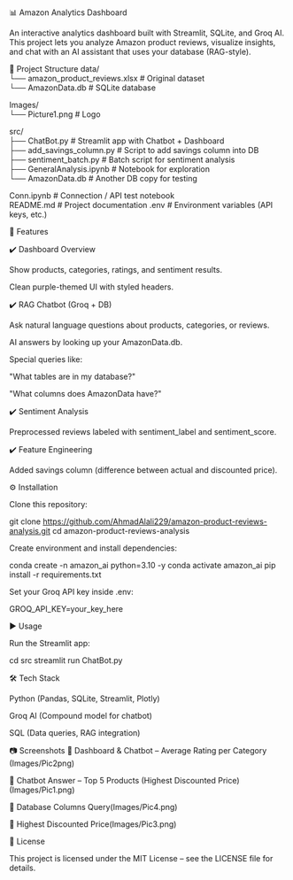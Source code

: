 📊 Amazon Analytics Dashboard

An interactive analytics dashboard built with Streamlit, SQLite, and Groq AI.
This project lets you analyze Amazon product reviews, visualize insights, and chat with an AI assistant that uses your database (RAG-style).

📂 Project Structure
data/                             
 └── amazon_product_reviews.xlsx     # Original dataset            
 └── AmazonData.db                   # SQLite database                

Images/          
 └── Picture1.png                    # Logo

src/             
 ├── ChatBot.py                      # Streamlit app with Chatbot + Dashboard                     
 ├── add_savings_column.py           # Script to add savings column into DB                       
 ├── sentiment_batch.py              # Batch script for sentiment analysis                            
 ├── GeneralAnalysis.ipynb           # Notebook for exploration                        
 └── AmazonData.db                   # Another DB copy for testing             

Conn.ipynb                            # Connection / API test notebook                       
README.md                             # Project documentation
.env                                  # Environment variables (API keys, etc.)                   

🚀 Features

✔️ Dashboard Overview

Show products, categories, ratings, and sentiment results.

Clean purple-themed UI with styled headers.

✔️ RAG Chatbot (Groq + DB)

Ask natural language questions about products, categories, or reviews.

AI answers by looking up your AmazonData.db.

Special queries like:

"What tables are in my database?"

"What columns does AmazonData have?"

✔️ Sentiment Analysis

Preprocessed reviews labeled with sentiment_label and sentiment_score.

✔️ Feature Engineering

Added savings column (difference between actual and discounted price).

⚙️ Installation

Clone this repository:

git clone https://github.com/AhmadAlali229/amazon-product-reviews-analysis.git
cd amazon-product-reviews-analysis


Create environment and install dependencies:

conda create -n amazon_ai python=3.10 -y
conda activate amazon_ai
pip install -r requirements.txt


Set your Groq API key inside .env:

GROQ_API_KEY=your_key_here

▶️ Usage

Run the Streamlit app:

cd src
streamlit run ChatBot.py

🛠️ Tech Stack

Python (Pandas, SQLite, Streamlit, Plotly)

Groq AI (Compound model for chatbot)

SQL (Data queries, RAG integration)

📷 Screenshots
🔹 Dashboard & Chatbot – Average Rating per Category (Images/Pic2png)

🔹 Chatbot Answer – Top 5 Products (Highest Discounted Price)(Images/Pic1.png)

🔹 Database Columns Query(Images/Pic4.png)

🔹 Highest Discounted Price(Images/Pic3.png)

📜 License

This project is licensed under the MIT License – see the LICENSE
 file for details.